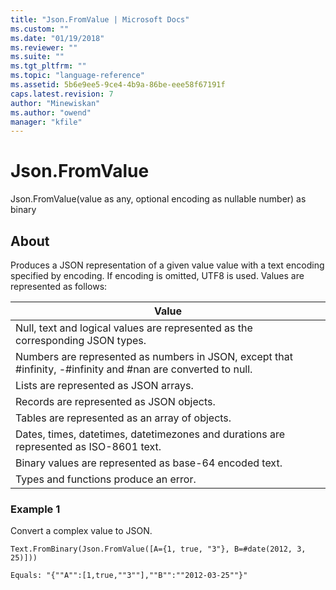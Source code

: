 ```yaml
---
title: "Json.FromValue | Microsoft Docs"
ms.custom: ""
ms.date: "01/19/2018"
ms.reviewer: ""
ms.suite: ""
ms.tgt_pltfrm: ""
ms.topic: "language-reference"
ms.assetid: 5b6e9ee5-9ce4-4b9a-86be-eee58f67191f
caps.latest.revision: 7
author: "Minewiskan"
ms.author: "owend"
manager: "kfile"
---
```

# Json.FromValue
Json.FromValue(value as any, optional encoding as nullable number) as binary  
  
## About  
Produces a JSON representation of a given value value with a text encoding specified by encoding. If encoding is omitted, UTF8 is used. Values are represented as follows:  
  
|Value|  
|---------|  
|Null, text and logical values are represented as the corresponding JSON types.|  
|Numbers are represented as numbers in JSON, except that #infinity, -#infinity and #nan are converted to null.|  
|Lists are represented as JSON arrays.|  
|Records are represented as JSON objects.|  
|Tables are represented as an array of objects.|  
|Dates, times, datetimes, datetimezones and durations are represented as ISO-8601 text.|  
|Binary values are represented as base-64 encoded text.|  
|Types and functions produce an error.|  
  
### Example 1  
Convert a complex value to JSON.  
  
```  
Text.FromBinary(Json.FromValue([A={1, true, "3"}, B=#date(2012, 3, 25)]))  
```  
  
```  
Equals: "{""A"":[1,true,""3""],""B"":""2012-03-25""}"  
```  
